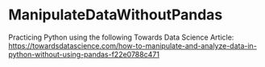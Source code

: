 # ManipulateDataWithoutPandas
Practicing Python using the following Towards Data Science Article: https://towardsdatascience.com/how-to-manipulate-and-analyze-data-in-python-without-using-pandas-f22e0788c471

